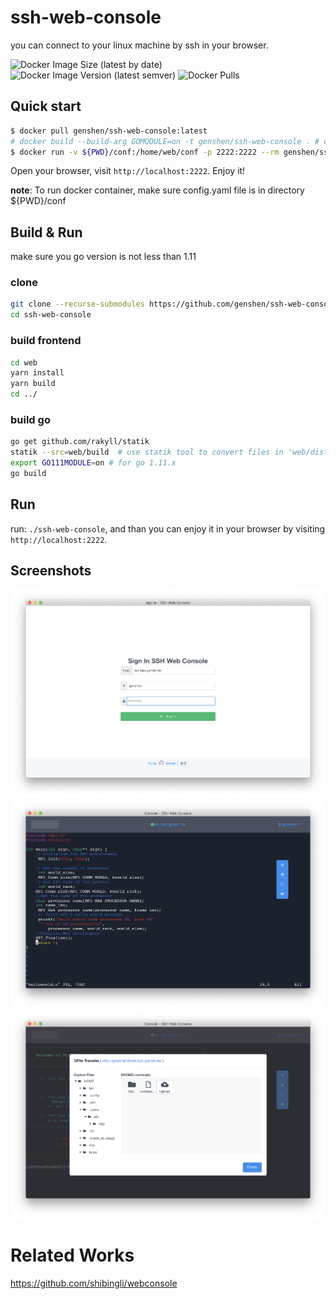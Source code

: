 # ssh-web-console
you can connect to your linux machine by ssh in your browser.

![Docker Image Size (latest by date)](https://img.shields.io/docker/image-size/genshen/ssh-web-console?logo=docker&sort=date)
![Docker Image Version (latest semver)](https://img.shields.io/docker/v/genshen/ssh-web-console?sort=semver&logo=docker)
![Docker Pulls](https://img.shields.io/docker/pulls/genshen/ssh-web-console?logo=docker)

## Quick start
```bash
$ docker pull genshen/ssh-web-console:latest
# docker build --build-arg GOMODULE=on -t genshen/ssh-web-console . # or build docker image on your own machine
$ docker run -v ${PWD}/conf:/home/web/conf -p 2222:2222 --rm genshen/ssh-web-console
```

Open your browser, visit `http://localhost:2222`. Enjoy it!

**note**: To run docker container, make sure config.yaml file is in directory ${PWD}/conf
## Build & Run
make sure you go version is not less than 1.11

### clone
```bash
git clone --recurse-submodules https://github.com/genshen/ssh-web-console.git
cd ssh-web-console
```

### build frontend
```bash
cd web
yarn install
yarn build
cd ../
```

### build go
```bash
go get github.com/rakyll/statik
statik --src=web/build  # use statik tool to convert files in 'web/dist' dir to go code, and compile into binary.
export GO111MODULE=on # for go 1.11.x
go build
```

## Run
run: `./ssh-web-console`, and than you can enjoy it in your browser by visiting `http://localhost:2222`.

## Screenshots
![](./Screenshots/shot2.png)
![](./Screenshots/shot3.png)
![](./Screenshots/shot4.png)

# Related Works
https://github.com/shibingli/webconsole
